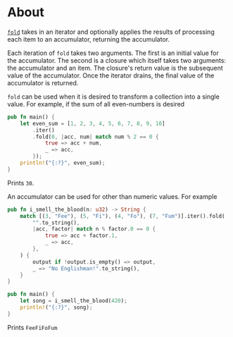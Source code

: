 # About

[`fold`][fold] takes in an iterator and optionally applies the results of processing each item to an accumulator, returning the accumulator.

Each iteration of `fold` takes two arguments. The first is an initial value for the accumulator. The second is a closure which itself takes
two arguments: the accumulator and an item. The closure's return value is the subsequent value of the accumulator.
Once the iterator drains, the final value of the accumulator is returned.

`fold` can be used when it is desired to transform a collection into a single value. For example, if the sum of all even-numbers is desired

```rust
pub fn main() {
    let even_sum = [1, 2, 3, 4, 5, 6, 7, 8, 9, 10]
        .iter()
        .fold(0, |acc, num| match num % 2 == 0 {
            true => acc + num,
            _ => acc,
        });
    println!("{:?}", even_sum);
}
```

Prints `30`.

An accumulator can be used for other than numeric values. For example

```rust
pub fn i_smell_the_blood(n: u32) -> String {
    match [(3, "Fee"), (5, "Fi"), (4, "Fo"), (7, "Fum")].iter().fold(
        "".to_string(),
        |acc, factor| match n % factor.0 == 0 {
            true => acc + factor.1,
            _ => acc,
        },
    ) {
        output if !output.is_empty() => output,
        _ => "No Englishman!".to_string(),
    }
}

pub fn main() {
    let song = i_smell_the_blood(420);
    println!("{:?}", song);
}
```

Prints `FeeFiFoFum`

[fold]: https://doc.rust-lang.org/beta/std/iter/trait.Iterator.html#method.fold
